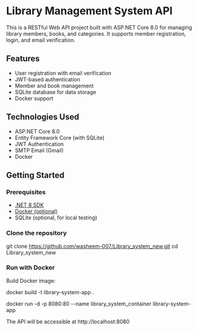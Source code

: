 # Library Management System API

This is a RESTful Web API project built with ASP.NET Core 8.0 for managing library members, books, and categories. It supports member registration, login, and email verification.

## Features

- User registration with email verification
- JWT-based authentication
- Member and book management
- SQLite database for data storage
- Docker support 

## Technologies Used

- ASP.NET Core 8.0
- Entity Framework Core (with SQLite)
- JWT Authentication
- SMTP Email (Gmail)
- Docker

## Getting Started

### Prerequisites

- [.NET 8 SDK](https://dotnet.microsoft.com/en-us/download/dotnet/8.0)
- [Docker (optional)](https://www.docker.com/get-started)
- SQLite (optional, for local testing)

### Clone the repository

git clone https://github.com/washeem-007/Library_system_new.git
cd Library_system_new

### Run with Docker
Build Docker image:

docker build -t library-system-app .

docker run -d -p 8080:80 --name library_system_container library-system-app

The API will be accessible at http://localhost:8080
